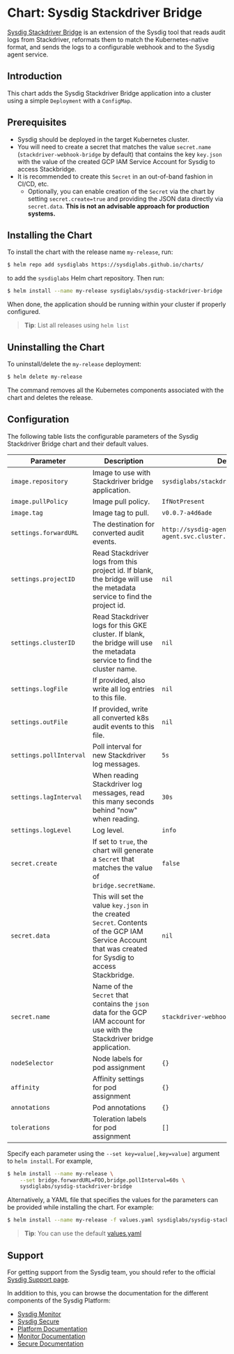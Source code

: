 # Chart: Sysdig Stackdriver Bridge

[Sysdig Stackdriver Bridge](https://docs.sysdig.com/en/kubernetes-audit-logging.html#UUID-f62c275e-389a-317f-2079-2c61d1f282a7_UUID-ded20060-405c-1f5f-4b3f-c18d20b5668d) is an extension of the Sysdig tool that reads audit logs from Stackdriver, reformats them to match the Kubernetes-native format, and sends the logs to a configurable webhook and to the Sysdig agent service.

## Introduction

This chart adds the Sysdig Stackdriver Bridge application into a cluster using a simple `Deployment` with a `ConfigMap`.

## Prerequisites

- Sysdig should be deployed in the target Kubernetes cluster.
- You will need to create a secret that matches the value `secret.name` (`stackdriver-webhook-bridge` by default) that contains the key `key.json` with the value of the created GCP IAM Service Account for Sysdig to access Stackbridge.
- It is recommended to create this `Secret` in an out-of-band fashion in CI/CD, etc.
  - Optionally, you can enable creation of the `Secret` via the chart by setting `secret.create=true` and providing the JSON data directly via `secret.data`. **This is not an advisable approach for production systems.**

## Installing the Chart

To install the chart with the release name `my-release`, run:

```bash
$ helm repo add sysdiglabs https://sysdiglabs.github.io/charts/
```

to add the `sysdiglabs` Helm chart repository. Then run:

```bash
$ helm install --name my-release sysdiglabs/sysdig-stackdriver-bridge
```

When done, the application should be running within your cluster if properly configured.

> **Tip**: List all releases using `helm list`

## Uninstalling the Chart

To uninstall/delete the `my-release` deployment:

```bash
$ helm delete my-release
```

The command removes all the Kubernetes components associated with the chart and deletes the release.

## Configuration

The following table lists the configurable parameters of the Sysdig Stackdriver Bridge chart and their default values.

| Parameter               | Description                                                                                                                                            | Default                                                             |
| ----------------------- | ------------------------------------------------------------------------------------------------------------------------------------------------------ | ------------------------------------------------------------------- |
| `image.repository`      | Image to use with Stackdriver bridge application.                                                                                                      | `sysdiglabs/stackdriver-webhook-bridge`                             |
| `image.pullPolicy`      | Image pull policy.                                                                                                                                     | `IfNotPresent`                                                      |
| `image.tag`             | Image tag to pull.                                                                                                                                     | `v0.0.7-a4d6ade`                                                            |
| `settings.forwardURL`   | The destination for converted audit events.                                                                                                            | `http://sysdig-agent.sysdig-agent.svc.cluster.local:7765/k8s_audit` |
| `settings.projectID`    | Read Stackdriver logs from this project id. If blank, the bridge will use the metadata service to find the project id.                                 | `nil`                                                               |
| `settings.clusterID`    | Read Stackdriver logs for this GKE cluster. If blank, the bridge will use the metadata service to find the cluster name.                               | `nil`                                                               |
| `settings.logFile`      | If provided, also write all log entries to this file.                                                                                                  | `nil`                                                               |
| `settings.outFile`      | If provided, write all converted k8s audit events to this file.                                                                                        | `nil`                                                               |
| `settings.pollInterval` | Poll interval for new Stackdriver log messages.                                                                                                        | `5s`                                                                |
| `settings.lagInterval`  | When reading Stackdriver log messages, read this many seconds behind "now" when reading.                                                               | `30s`                                                               |
| `settings.logLevel`     | Log level.                                                                                                                                             | `info`                                                              |
| `secret.create`         | If set to `true`, the chart will generate a `Secret` that matches the value of `bridge.secretName`.                                                    | `false`                                                             |
| `secret.data`           | This will set the value `key.json` in the created `Secret`. Contents of the GCP IAM Service Account that was created for Sysdig to access Stackbridge. | `nil`                                                               |
| `secret.name`           | Name of the `Secret` that contains the `json` data for the GCP IAM account for use with the Stackdriver bridge application.                            | `stackdriver-webhook-bridge`                                        |
| `nodeSelector`          | Node labels for pod assignment                              | `{}`                                        |
| `affinity`              | Affinity settings for pod assignment                        | `{}`                                        |
| `annotations`           | Pod annotations                                             | `{}`                                        |
| `tolerations`           | Toleration labels for pod assignment                        | `[]`                                        |

Specify each parameter using the `--set key=value[,key=value]` argument to `helm install`. For example,

```bash
$ helm install --name my-release \
    --set bridge.forwardURL=FOO,bridge.pollInterval=60s \
    sysdiglabs/sysdig-stackdriver-bridge
```

Alternatively, a YAML file that specifies the values for the parameters can be provided while installing the chart. For example:

```bash
$ helm install --name my-release -f values.yaml sysdiglabs/sysdig-stackdriver-bridge
```

> **Tip**: You can use the default [values.yaml](values.yaml)

## Support

For getting support from the Sysdig team, you should refer to the official [Sysdig Support page](https://sysdig.com/support).

In addition to this, you can browse the documentation for the different
components of the Sysdig Platform:

* [Sysdig Monitor](https://app.sysdigcloud.com)
* [Sysdig Secure](https://secure.sysdig.com)
* [Platform Documentation](https://docs.sysdig.com/en/sysdig-platform.html)
* [Monitor Documentation](https://docs.sysdig.com/en/sysdig-monitor.html)
* [Secure Documentation](https://docs.sysdig.com/en/sysdig-secure.html)
